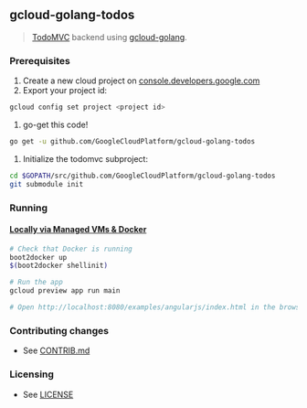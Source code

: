 ## gcloud-golang-todos

> [TodoMVC](http://todomvc.com) backend using [gcloud-golang](//github.com/GoogleCloudPlatform/gcloud-golang).


### Prerequisites

1. Create a new cloud project on [console.developers.google.com](https://console.developers.google.com)
1. Export your project id:
```sh
gcloud config set project <project id>
```
1. go-get this code!
```sh
go get -u github.com/GoogleCloudPlatform/gcloud-golang-todos
```
1. Initialize the todomvc subproject:
```sh
cd $GOPATH/src/github.com/GoogleCloudPlatform/gcloud-golang-todos
git submodule init
```


### Running

#### [Locally via Managed VMs & Docker](https://developers.google.com/appengine/docs/managed-vms/)

```sh
# Check that Docker is running
boot2docker up
$(boot2docker shellinit)

# Run the app
gcloud preview app run main

# Open http://localhost:8080/examples/angularjs/index.html in the browser!
```

### Contributing changes

* See [CONTRIB.md](CONTRIB.md)


### Licensing

* See [LICENSE](LICENSE)
